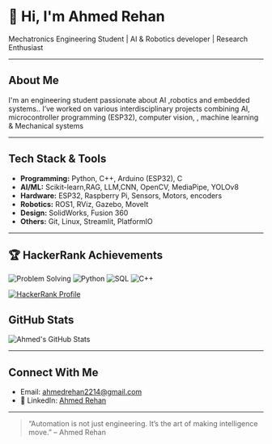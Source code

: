 # 👋 Hi, I'm Ahmed Rehan

 Mechatronics Engineering Student |  AI & Robotics developer |  Research Enthusiast

---

##  About Me

I'm an engineering student passionate about AI ,robotics and embedded systems.. I’ve worked on various interdisciplinary projects combining AI, microcontroller programming (ESP32), computer vision, , machine learning & Mechanical systems




---

##  Tech Stack & Tools

- **Programming:** Python, C++, Arduino (ESP32), C
- **AI/ML:** Scikit-learn,RAG, LLM,CNN, OpenCV, MediaPipe, YOLOv8
- **Hardware:** ESP32, Raspberry Pi, Sensors, Motors, encoders
- **Robotics:** ROS1, RViz, Gazebo, MoveIt
- **Design:** SolidWorks, Fusion 360
- **Others:** Git, Linux, Streamlit, PlatformIO

---
## 🏆 HackerRank Achievements

![Problem Solving](https://img.shields.io/badge/Problem%20Solving-⭐⭐⭐⭐⭐-brightgreen)
![Python](https://img.shields.io/badge/Python-⭐⭐⭐⭐⭐-brightgreen)
![SQL](https://img.shields.io/badge/SQL-⭐⭐⭐-yellow)
![C++](https://img.shields.io/badge/C++-⭐⭐⭐-blue)

[![HackerRank Profile](https://img.shields.io/badge/View%20My%20HackerRank%20Profile-00EA64?style=for-the-badge&logo=HackerRank&logoColor=white)](https://www.hackerrank.com/ahmedrehan2214)

##  GitHub Stats

![Ahmed's GitHub Stats](https://github-readme-stats.vercel.app/api?username=AhmedRehaan1&show_icons=true&count_private=true&v=3)

---

##  Connect With Me

-  Email: ahmedrehan2214@gmail.com  
- 💼 LinkedIn: [Ahmed Rehan](https://www.linkedin.com/in/ahmed-rehan-080604267/)

---

> “Automation is not just engineering. It’s the art of making intelligence move.” – Ahmed Rehan
